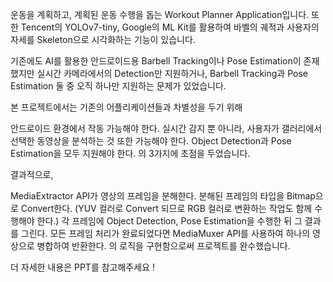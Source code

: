 운동을 계획하고, 계획된 운동 수행을 돕는 Workout Planner Application입니다. 또한 Tencent의 YOLOv7-tiny, Google의 ML Kit를 활용하여 바벨의 궤적과 사용자의 자세를 Skeleton으로 시각화하는 기능이 있습니다.

기존에도 AI를 활용한 안드로이드용 Barbell Tracking이나 Pose Estimation이 존재했지만 실시간 카메라에서의 Detection만 지원하거나, Barbell Tracking과 Pose Estimation 둘 중 오직 하나만 지원하는 문제가 있었습니다.

본 프로젝트에서는 기존의 어플리케이션들과 차별성을 두기 위해

안드로이드 환경에서 작동 가능해야 한다.
실시간 감지 뿐 아니라, 사용자가 갤러리에서 선택한 동영상을 분석하는 것 또한 가능해야 한다.
Object Detection과 Pose Estimation을 모두 지원해야 한다.
의 3가지에 초점을 두었습니다.

결과적으로,

MediaExtractor API가 영상의 프레임을 분해한다.
분해된 프레임의 타입을 Bitmap으로 Convert한다. (YUV 컬러로 Convert 되므로 RGB 컬러로 변환하는 작업도 함께 수행해야 한다.)
각 프레임에 Object Detection, Pose Estimation을 수행한 뒤 그 결과를 그린다.
모든 프레임 처리가 완료되었다면 MediaMuxer API를 사용하여 하나의 영상으로 병합하여 반환한다.
의 로직을 구현함으로써 프로젝트를 완수했습니다.

더 자세한 내용은 PPT를 참고해주세요 !

